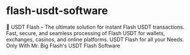 # flash-usdt-software
🚀 USDT Flash – The ultimate solution for instant Flash USDT transactions. Fast, secure, and seamless processing of Flash USDT for wallets, exchanges, casinos, and online platforms. USDT Flash for all your Needs. Only With Mr. Big Flash's USDT Flash Software
